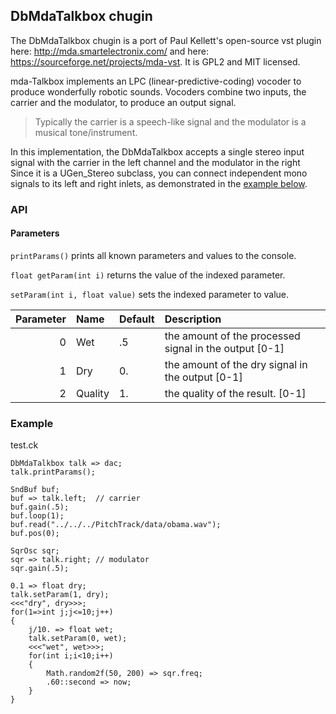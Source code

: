 ## DbMdaTalkbox chugin

The DbMdaTalkbox chugin is a port of Paul Kellett's open-source
vst plugin here: http://mda.smartelectronix.com/ and
here: https://sourceforge.net/projects/mda-vst. It is
GPL2 and MIT licensed.

mda-Talkbox implements an LPC (linear-predictive-coding) vocoder to
produce wonderfully robotic sounds.  Vocoders combine two inputs, the 
carrier and the modulator, to produce an output signal.  

> Typically the carrier is a speech-like signal and the modulator
> is a musical tone/instrument.  
 
In this implementation, the DbMdaTalkbox accepts a single stereo input 
signal with the carrier in the left channel and the modulator in the right
Since it is a UGen_Stereo subclass, you can connect independent mono signals 
to its left and right inlets, as demonstrated in the [example below](#Example).

### API

#### Parameters

`printParams()` prints all known parameters and values to the console.

`float getParam(int i)` returns the value of the indexed parameter.

`setParam(int i, float value)` sets the indexed parameter to value.

| Parameter | Name    | Default | Description                                            |
| --------: | :------ | :------ | :----------------------------------------------------- |
|         0 | Wet     | .5      | the amount of the processed signal in the output [0-1] |
|         1 | Dry     | 0.      | the amount of the dry signal in the output [0-1]       |
|         2 | Quality | 1.      | the quality of the result.  [0-1]                      |

### Example

test.ck

```ck
DbMdaTalkbox talk => dac;
talk.printParams();

SndBuf buf;
buf => talk.left;  // carrier
buf.gain(.5);
buf.loop(1);
buf.read("../../../PitchTrack/data/obama.wav");
buf.pos(0);

SqrOsc sqr;
sqr => talk.right; // modulator
sqr.gain(.5);

0.1 => float dry;
talk.setParam(1, dry);
<<<"dry", dry>>>;
for(1=>int j;j<=10;j++)
{
    j/10. => float wet; 
    talk.setParam(0, wet);
    <<<"wet", wet>>>;
    for(int i;i<10;i++)
    {
        Math.random2f(50, 200) => sqr.freq;
        .60::second => now;
    }
}
```
